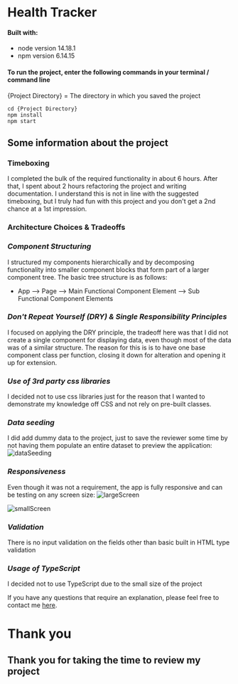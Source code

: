 # Health Tracker

#### Built with:
- node version 14.18.1
- npm version 6.14.15

#### To run the project, enter the following commands in your terminal / command line
{Project Directory} = The directory in which you saved the project 
<br>

```` 
cd {Project Directory}
npm install
npm start
````

## Some information about the project

### **Timeboxing**
I completed the bulk of the required functionality in about 6 hours.  After that, I spent about 2 hours refactoring the project and writing documentation. I understand this is not in line with the suggested timeboxing, but I truly had fun with this project and you don't get a 2nd chance at a 1st impression.

### **Architecture Choices & Tradeoffs**
### *Component Structuring*
I structured my components hierarchically and by decomposing functionality into smaller component blocks that form part of a larger component tree. The basic tree structure is as follows: 
* App --> Page --> Main Functional Component Element --> Sub Functional Component Elements

### *Don't Repeat Yourself (DRY) & Single Responsibility Principles* 
I focused on applying the DRY principle, the tradeoff here was that I did not create a single component for displaying data, even though most of the data was of a similar structure.  The reason for this is is to have one base component class per function, closing it down for alteration and opening it up for extension. 

### *Use of 3rd party css libraries*
I decided not to use css libraries just for the reason that I wanted to demonstrate my knowledge off CSS and not rely on pre-built classes. 

### *Data seeding*
I did add dummy data to the project, just to save the reviewer some time by not having them populate an entire dataset to preview the application: 
![dataSeeding](https://i.imgur.com/IU3eL1R.png)

### *Responsiveness*
Even though it was not a requirement, the app is fully responsive and can be testing on any screen size:
![largeScreen](https://i.imgur.com/uTYjM4s.png)

![smallScreen](https://i.imgur.com/7KLMd3O.png)

### *Validation*
There is no input validation on the fields other than basic built in HTML type validation

### *Usage of TypeScript*
I decided not to use TypeScript due to the small size of the project  

If you have any questions that require an explanation, please feel free to contact me [here](mailto:marnouxmanser@gmail.com).

# Thank you 
## Thank you for taking the time to review my project
